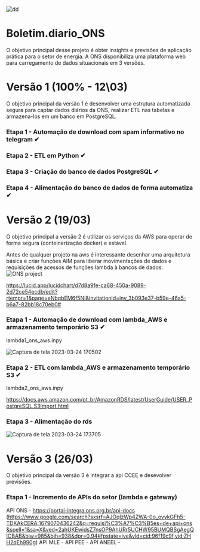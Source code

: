 ![dd](https://user-images.githubusercontent.com/84819715/224439920-61782684-1444-46bd-8072-8df203710c2c.png)


# Boletim.diario_ONS

O objetivo principal desse projeto é obter insights e previsões de aplicação prática para o setor de energia.
A ONS disponibiliza uma plataforma web para carregamento de dados situacionais em 3 versões.


# Versão 1 (100% - 12\03)
O objetivo principal da versão 1 é desenvolver uma estrutura automatizada segura para captar dados diários da ONS, realizar ETL nas tabelas e armazena-los em um banco em PostgreSQL.

### Etapa 1 - Automação de download com spam informativo no telegram ✔

### Etapa 2 - ETL em Python ✔

### Etapa 3 - Criação do banco de dados PostgreSQL ✔

### Etapa 4 - Alimentação do banco de dados de forma automatiza ✔



# Versão 2 (19/03)
O objetivo principal a versão 2 é utilizar os serviços da AWS para operar de forma segura (conteinerização docker) e estável.

Antes de qualquer projeto na aws é interessante desenhar uma arquitetura básica e criar funções AIM para liberar movimentações de dados e requisições de acessos de funções lambda à bancos de dados. 
![ONS project](https://user-images.githubusercontent.com/84819715/225630111-737d2828-76a8-44ea-bfae-f049e52fbf21.png)

https://lucid.app/lucidchart/d7d8a9fe-ca68-450a-9089-2d72ce54ecdb/edit?rtempr=1&page=eNbqbEM6f5NI&invitationId=inv_3b093e37-b59e-46a5-b6a7-82bb18c70eb0#

### Etapa 1 - Automação de download com lambda_AWS e armazenamento temporário S3 ✔
lambda1_ons_aws.inpy

![Captura de tela 2023-03-24 170502](https://user-images.githubusercontent.com/84819715/227633767-a265f3c2-8ff2-4b37-bff0-42c1a935903e.png)





### Etapa 2 - ETL com lambda_AWS e armazenamento temporário S3 ✔
lambda2_ons_aws.inpy

https://docs.aws.amazon.com/pt_br/AmazonRDS/latest/UserGuide/USER_PostgreSQL.S3Import.html
### Etapa 3 - Alimentação do rds
![Captura de tela 2023-03-24 173705](https://user-images.githubusercontent.com/84819715/227633911-2be44a33-9152-4578-9d5b-ce424ff1ca80.png)



# Versão 3 (26/03)
O objetivo principal da versão 3 é integrar a api CCEE e desevolver previsões.

### Etapa 1 - Incremento de APIs do setor (lambda e gateway)
API ONS - https://portal-integra.ons.org.br/api-docs (https://www.google.com/search?sxsrf=AJOqlzWp4ZWA-0o_ovykGFh5-TDKAkCERA:1679070436242&q=requisi%C3%A7%C3%B5es+de+api+ons&spell=1&sa=X&ved=2ahUKEwidsZ7nsOP9AhURr5UCHW95BUMQBSgAegQICBAB&biw=985&bih=938&dpr=0.94#fpstate=ive&vld=cid:96f19c9f,vid:ZHH2qEh990g)
API MLE - 
API PEE -
API ANEEL -
